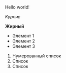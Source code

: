 Hello world!

*Курсив*


**Жирный**

* Элемент 1
* Элемент 2
* Элемент 3


1. Нумерованный список
2. Список
3. Список